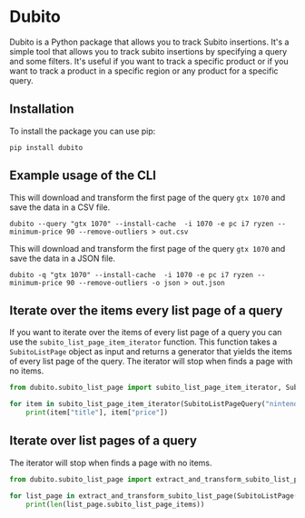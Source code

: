 # Dubito

Dubito is a Python package that allows you to track Subito insertions. It's a simple tool that allows you to track subito insertions by specifying a query and some filters. It's useful if you want to track a specific product or if you want to track a product in a specific region or any product for a specific query.

## Installation

To install the package you can use pip:

`pip install dubito`

## Example usage of the CLI

This will download and transform the first page of the query `gtx 1070` and save the data in a CSV file.

`dubito --query "gtx 1070" --install-cache  -i 1070 -e pc i7 ryzen --minimum-price 90 --remove-outliers > out.csv`

This will download and transform the first page of the query `gtx 1070` and save the data in a JSON file.

`dubito -q "gtx 1070" --install-cache  -i 1070 -e pc i7 ryzen --minimum-price 90 --remove-outliers -o json > out.json`

## Iterate over the items every list page of a query

If you want to iterate over the items of every list page of a query you can use the `subito_list_page_item_iterator` function. This function takes a `SubitoListPage` object as input and returns a generator that yields the items of every list page of the query. The iterator will stop when finds a page with no items.

```python
from dubito.subito_list_page import subito_list_page_item_iterator, SubitoListPageQuery

for item in subito_list_page_item_iterator(SubitoListPageQuery("nintendo switch")):
    print(item["title"], item["price"])
```

## Iterate over list pages of a query

The iterator will stop when finds a page with no items.

```python
from dubito.subito_list_page import extract_and_transform_subito_list_page, SubitoListPage

for list_page in extract_and_transform_subito_list_page(SubitoListPage("https://www.subito.it/annunci-italia/vendita/usato/?q=nintendo%20switch")):
    print(len(list_page.subito_list_page_items))
```

